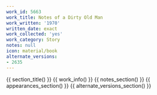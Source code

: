 ```yaml
---
work_id: 5663
work_title: Notes of a Dirty Old Man
work_written: '1970'
written_date: exact
work_collected: 'yes'
work_category: Story
notes: null
icon: material/book
alternate_versions:
- 2635
---
```


{{ section_title() }}
{{ work_info() }}
{{ notes_section() }}
{{ appearances_section() }}
{{ alternate_versions_section() }}
